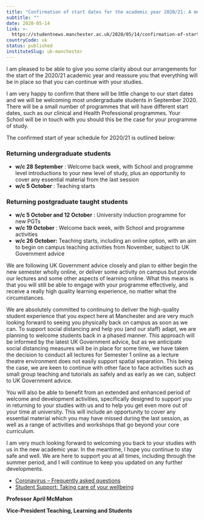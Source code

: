 ```yaml
---
title: "Confirmation of start dates for the academic year 2020/21: A message from April McMahon"
subtitle: ""
date: 2020-05-14
link: >-
  https://studentnews.manchester.ac.uk/2020/05/14/confirmation-of-start-dates-for-the-academic-year-2020-21-a-message-from-april-mcmahon/
countryCode: uk
status: published
instituteSlug: uk-manchester
---
```

I am pleased to be able to give you some clarity about our arrangements for the start of the 2020/21 academic year and reassure you that everything will be in place so that you can continue with your studies.

I am very happy to confirm that there will be little change to our start dates and we will be welcoming most undergraduate students in September 2020. There will be a small number of programmes that will have different start dates, such as our clinical and Health Professional programmes. Your School will be in touch with you should this be the case for your programme of study.

The confirmed start of year schedule for 2020/21 is outlined below:

### Returning undergraduate students

  * **w/c 28 September** : Welcome back week, with School and programme level introductions to your new level of study, plus an opportunity to cover any essential material from the last session
  *  **w/c 5 October** : Teaching starts



### Returning postgraduate taught students

  * **w/c 5 October and 12 October** : University induction programme for new PGTs
  *  **w/c 19 October** : Welcome back week, with School and programme activities
  *  **w/c 26 October:** Teaching starts, including an online option, with an aim to begin on campus teaching activities from November, subject to UK Government advice 



We are following UK Government advice closely and plan to either begin the new semester wholly online, or deliver some activity on campus but provide our lectures and some other aspects of learning online. What this means is that you will still be able to engage with your programme effectively, and receive a really high quality learning experience, no matter what the circumstances.

We are absolutely committed to continuing to deliver the high-quality student experience that you expect here at Manchester and are very much looking forward to seeing you physically back on campus as soon as we can. To support social distancing and help you (and our staff) adapt, we are planning to welcome students back in a phased manner. This approach will be informed by the latest UK Government advice, but as we anticipate social distancing measures will be in place for some time, we have taken the decision to conduct all lectures for Semester 1 online as a lecture theatre environment does not easily support spatial separation. This being the case, we are keen to continue with other face to face activities such as small group teaching and tutorials as safely and as early as we can, subject to UK Government advice.

You will also be able to benefit from an extended and enhanced period of welcome and development activities, specifically designed to support you in returning to your studies with us and to help you get even more out of your time at university. This will include an opportunity to cover any essential material which you may have missed during the last session, as well as a range of activities and workshops that go beyond your core curriculum.

I am very much looking forward to welcoming you back to your studies with us in the new academic year. In the meantime, I hope you continue to stay safe and well. We are here to support you at all times, including through the summer period, and I will continue to keep you updated on any further developments.

  * [Coronavirus – Frequently asked questions](https://emarketing.manchester.ac.uk/uomstudentcommslz//lz.aspx?p1=VxNDA1Nzg1ODIzUzk1MDYzNzU1OToyMTVENTA5NTlCOTJBRjBCQzVFQ0QxNEY0OEE0OTI0NQ==-&CC=&w=112785)
  * [Student Support: Taking care of your wellbeing](https://emarketing.manchester.ac.uk/uomstudentcommslz//lz.aspx?p1=VxNDA1Nzg1ODIzUzk1MDYzNzU1OToyMTVENTA5NTlCOTJBRjBCQzVFQ0QxNEY0OEE0OTI0NQ==-&CC=&w=112786)



**Professor April McMahon**

**Vice-President Teaching, Learning and Students**
